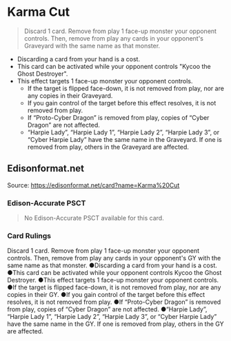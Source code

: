 # Karma Cut

> Discard 1 card. Remove from play 1 face-up monster your opponent controls. Then, remove from play any cards in your opponent's Graveyard with the same name as that monster.

*   Discarding a card from your hand is a cost.
*   This card can be activated while your opponent controls "Kycoo the Ghost Destroyer".
*   This effect targets 1 face-up monster your opponent controls.
    *   If the target is flipped face-down, it is not removed from play, nor are any copies in their Graveyard.
    *   If you gain control of the target before this effect resolves, it is not removed from play.
    *   If “Proto-Cyber Dragon” is removed from play, copies of “Cyber Dragon” are not affected.
    *   “Harpie Lady”, “Harpie Lady 1”, “Harpie Lady 2”, “Harpie Lady 3”, or “Cyber Harpie Lady” have the same name in the Graveyard. If one is removed from play, others in the Graveyard are affected.

## Edisonformat.net

Source: https://edisonformat.net/card?name=Karma%20Cut

### Edison-Accurate PSCT

> No Edison-Accurate PSCT available for this card.

### Card Rulings

Discard 1 card. Remove from play 1 face-up monster your opponent controls. Then, remove from play any cards in your opponent's GY with the same name as that monster.
●Discarding a card from your hand is a cost.
●This card can be activated while your opponent controls Kycoo the Ghost Destroyer.
●This effect targets 1 face-up monster your opponent controls.
●If the target is flipped face-down, it is not removed from play, nor are any copies in their GY.
●If you gain control of the target before this effect resolves, it is not removed from play.
●If “Proto-Cyber Dragon” is removed from play, copies of “Cyber Dragon” are not affected.
●“Harpie Lady”, “Harpie Lady 1”, “Harpie Lady 2”, “Harpie Lady 3”, or “Cyber Harpie Lady” have the same name in the GY. If one is removed from play, others in the GY are affected.
            